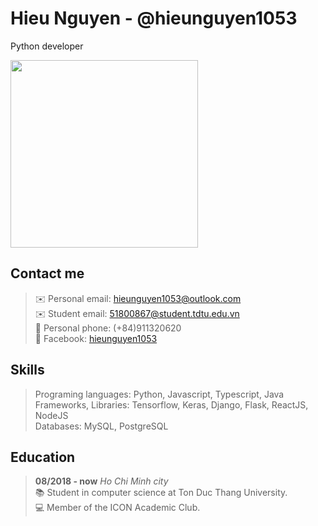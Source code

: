Hieu Nguyen - @hieunguyen1053
=============================
Python developer

<img width="300" width="300" src="https://scontent.fsgn5-5.fna.fbcdn.net/v/t1.0-9/94143692_2535095176743081_7849304933919621120_o.jpg?_nc_cat=108&ccb=2&_nc_sid=174925&_nc_ohc=urZCEJjWavsAX83VgdK&_nc_ht=scontent.fsgn5-5.fna&oh=d3a80930031bc40d32c0e0d8fbc1c7f3&oe=5FE9817D">

Contact me
-----------
> ✉️ Personal email: [hieunguyen1053@outlook.com](mailto:hieunguyen1053@outlook.com) \
> ✉️ Student email: [51800867@student.tdtu.edu.vn](mailto:51800867@student.tdtu.edu.vn) \
> 📱 Personal phone: (+84)911320620 \
> 👥 Facebook: [hieunguyen1053](www.facebook.com/hieunguyen1053)

Skills
------
> Programing languages: Python, Javascript, Typescript, Java \
> Frameworks, Libraries: Tensorflow, Keras, Django, Flask, ReactJS, NodeJS \
> Databases: MySQL, PostgreSQL

Education
---------
> **08/2018 - now** _Ho Chi Minh city_ \
> 📚 Student in computer science at Ton Duc Thang University. \
> 💻 Member of the ICON Academic Club.

<!--
**hieunguyen1053/hieunguyen1053** is a ✨ _special_ ✨ repository because its `README.md` (this file) appears on your GitHub profile.

Here are some ideas to get you started:

- 🔭 I’m currently working on ...
- 🌱 I’m currently learning ...
- 👯 I’m looking to collaborate on ...
- 🤔 I’m looking for help with ...
- 💬 Ask me about ...
- 📫 How to reach me: ...
- 😄 Pronouns: ...
- ⚡ Fun fact: ...
-->
